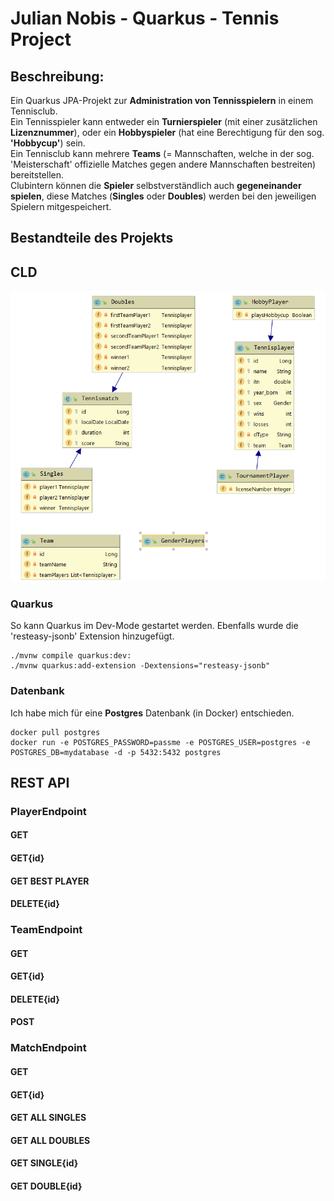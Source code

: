# Julian Nobis - Quarkus - Tennis Project
## Beschreibung:
Ein Quarkus JPA-Projekt zur <strong>Administration von Tennisspielern</strong> in einem Tennisclub.<br>Ein Tennisspieler kann entweder ein <strong>Turnierspieler</strong> (mit einer zusätzlichen <strong>Lizenznummer</strong>), oder ein <strong>Hobbyspieler</strong> (hat eine Berechtigung für den sog. <strong>'Hobbycup'</strong>) sein. <br>Ein Tennisclub kann mehrere <strong>Teams</strong> (= Mannschaften, welche in der sog. 'Meisterschaft' offizielle Matches gegen andere Mannschaften bestreiten) bereitstellen.<br>Clubintern können die <strong>Spieler</strong> selbstverständlich auch <strong>gegeneinander spielen</strong>, diese Matches (<strong>Singles</strong> oder <strong>Doubles</strong>) werden bei den jeweiligen Spielern mitgespeichert. 

## Bestandteile des Projekts

## CLD
![alt text](CLD.png)

### Quarkus
So kann Quarkus im Dev-Mode gestartet werden. Ebenfalls wurde die 'resteasy-jsonb' Extension hinzugefügt.
````
./mvnw compile quarkus:dev:
./mvnw quarkus:add-extension -Dextensions="resteasy-jsonb"
````

### Datenbank
Ich habe mich für eine <strong>Postgres</strong> Datenbank (in Docker) entschieden.
````
docker pull postgres
docker run -e POSTGRES_PASSWORD=passme -e POSTGRES_USER=postgres -e POSTGRES_DB=mydatabase -d -p 5432:5432 postgres
````

## REST API

### PlayerEndpoint
#### GET

#### GET{id}

#### GET BEST PLAYER

#### DELETE{id}

### TeamEndpoint
#### GET

#### GET{id}

#### DELETE{id}

#### POST

### MatchEndpoint
#### GET

#### GET{id}

#### GET ALL SINGLES

#### GET ALL DOUBLES

#### GET SINGLE{id}

#### GET DOUBLE{id} 
